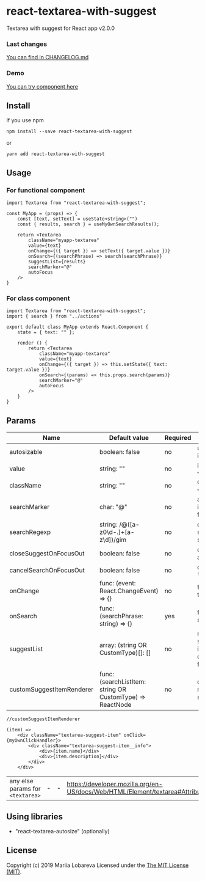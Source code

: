 # react-textarea-with-suggest
Textarea with suggest for React app v2.0.0

### Last changes
[You can find in CHANGELOG.md](./CHANGELOG.md)

### Demo
[You can try component here](https://marylorian.github.io/react-textarea-with-suggest/)

## Install
If you use npm
```
npm install --save react-textarea-with-suggest
```
or 
```
yarn add react-textarea-with-suggest
```

## Usage

### For functional component
```
import Textarea from "react-textarea-with-suggest";

const MyApp = (props) => {
    const [text, setText] = useState<string>("")
    const { results, search } = useMyOwnSearchResults();
    
    return <Textarea 
        className="myapp-textarea"
        value={text}
        onChange={({ target }) => setText({ target.value })}
        onSearch={(searchPhrase) => search(searchPhrase)}
        suggestList={results}
        searchMarker="@"
        autoFocus
    />
}
```

### For class component
```
import Textarea from "react-textarea-with-suggest";
import { search } from "../actions"

export default class MyApp extends React.Component {
    state = { text: "" };
    
    render () {
        return <Textarea 
            className="myapp-textarea"
            value={text}
            onChange={({ target }) => this.setState({ text: target.value })}
            onSearch={(params) => this.props.search(params)}
            searchMarker="@"
            autoFocus
        />
    }
}
```

## Params

|Name|Default value|Required|Description|
|----|-------------|--------|-----------|
|autosizable|boolean: false|no|using [`<TextareaAutosize>`](https://www.npmjs.com/package/react-textarea-autosize) instead  of `<textarea>` if true|
|value|string: ""|no|initial text value for `<textarea>`|
|className|string: ""|no|className property for `<textarea>` element|
|searchMarker|char: "@"|no|after this symbol will be inited search and onSearch function|
|searchRegexp|string: /@([a-z0\d\-.]+[a-z\d])/gim|no|default RegExp to detect search phrase after searchMarker|
|closeSuggestOnFocusOut|boolean: false|no|closes suggest on `focusout` and returns back on `focusin`|
|cancelSearchOnFocusOut|boolean: false|no|cancelling search on `focusout`|
|onChange|func: (event: React.ChangeEvent) => {}|no|function on change value in textarea|
|onSearch|func: (searchPhrase: string) => {}|yes|function after input of searchMarker into textarea|
|suggestList|array: (string OR CustomType)[]: []|no|rendering suggest when suggestList isn't empty, items rendering in customSuggestItemRenderer function|
|customSuggestItemRenderer|func: (searchListItem: string OR CustomType) => ReactNode|no|custom function for rendering each item in suggest|
```
//customSuggestItemRenderer

(item) => 
    <div className="textarea-suggest-item" onClick={myOwnClickHandler}>
        <div className="textarea-suggest-item__info">
            <div>{item.name}</div>
            <div>{item.description}</div>
        </div>
    </div>
```
|||||
|----|-------------|--------|-----------|
|any else params for `<textarea>`| - | - |https://developer.mozilla.org/en-US/docs/Web/HTML/Element/textarea#Attributes|

## Using libraries
 - "react-textarea-autosize" (optionally)

## License
Copyright (c) 2019 Mariia Lobareva Licensed under the [The MIT License (MIT)](http://opensource.org/licenses/MIT).
